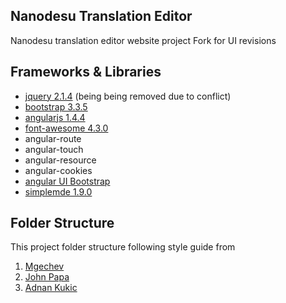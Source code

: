 ## Nanodesu Translation Editor
Nanodesu translation editor website project
Fork for UI revisions

## Frameworks & Libraries
* [jquery 2.1.4](http://jquery.com/) (being being removed due to conflict)
* [bootstrap 3.3.5](http://getbootstrap.com)
* [angularjs 1.4.4](http://angularjs.org)
* [font-awesome 4.3.0](https://fortawesome.github.io/Font-Awesome/)
* angular-route
* angular-touch
* angular-resource
* angular-cookies
* [angular UI Bootstrap](http://angular-ui.github.io/bootstrap/)
* [simplemde 1.9.0](https://github.com/NextStepWebs/simplemde-markdown-editor)

## Folder Structure ##
This project folder structure following style guide from 

1. [Mgechev](https://github.com/mgechev/angularjs-style-guide)
2. [John Papa](https://github.com/johnpapa/angular-styleguide/blob/master/a1/README.md)
3. [Adnan Kukic](https://scotch.io/tutorials/angularjs-best-practices-directory-structure)
